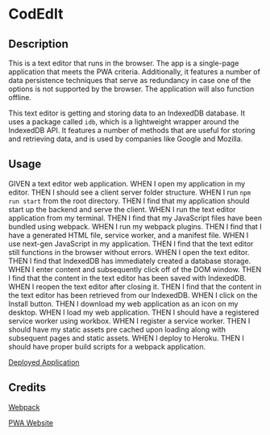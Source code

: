 # CodEdIt


## Description

This is a text editor that runs in the browser. The app is a single-page application that meets the PWA criteria. Additionally, it features a number of data persistence techniques that serve as redundancy in case one of the options is not supported by the browser. The application will also function offline.

This text editor is getting and storing data to an IndexedDB database. It uses a package called `idb`, which is a lightweight wrapper around the IndexedDB API. It features a number of methods that are useful for storing and retrieving data, and is used by companies like Google and Mozilla.

## Usage

GIVEN a text editor web application.
WHEN I open my application in my editor.
THEN I should see a client server folder structure.
WHEN I run `npm run start` from the root directory.
THEN I find that my application should start up the backend and serve the client.
WHEN I run the text editor application from my terminal.
THEN I find that my JavaScript files have been bundled using webpack.
WHEN I run my webpack plugins.
THEN I find that I have a generated HTML file, service worker, and a manifest file.
WHEN I use next-gen JavaScript in my application.
THEN I find that the text editor still functions in the browser without errors.
WHEN I open the text editor.
THEN I find that IndexedDB has immediately created a database storage.
WHEN I enter content and subsequently click off of the DOM window.
THEN I find that the content in the text editor has been saved with IndexedDB.
WHEN I reopen the text editor after closing it.
THEN I find that the content in the text editor has been retrieved from our IndexedDB.
WHEN I click on the Install button.
THEN I download my web application as an icon on my desktop.
WHEN I load my web application.
THEN I should have a registered service worker using workbox.
WHEN I register a service worker.
THEN I should have my static assets pre cached upon loading along with subsequent pages and static assets.
WHEN I deploy to Heroku.
THEN I should have proper build scripts for a webpack application.

[Deployed Application](https://codeit-jate-f8a470ab2b9c.herokuapp.com/)

## Credits

[Webpack](https://webpack.js.org/guides/progressive-web-application/)


[PWA Website](https://web.dev/explore/progressive-web-apps)